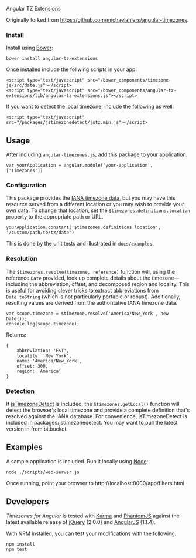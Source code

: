 Angular TZ Extensions

Originally forked from  https://github.com/michaelahlers/angular-timezones.

### Install 

Install using [Bower](https://github.com/bower/bower):

    bower install angular-tz-extensions

Once installed include the follwing scripts in your app:

    <script type="text/javascript" src="/bower_components/timezone-js/src/date.js"></script>
    <script type="text/javascript" src="/bower_components/angular-tz-extensions/lib/angular-tz-extensions.js"></script>

If you want to detect the local timezone, include the following as well:

	<script type="text/javascript" src="/packages/jstimezonedetect/jstz.min.js"></script>
    
## Usage

After including `angular-timezones.js`, add this package to your application.

    var yourApplication = angular.module('your-application', ['Timezones'])

### Configuration

This package provides the [IANA timezone data](http://iana.org/time-zones), but you may have this resource served from a different location or you may wish to provide your own data. To change that location, set the `$timezones.definitions.location` property to the appropriate path or URL.

    yourApplication.constant('$timezones.definitions.location', '/custom/path/to/tz/data')

This is done by the unit tests and illustrated in `docs/examples`.

### Resolution

The `$timezones.resolve(timezone, reference)` function will, using the reference `Date` provided, look up complete details about the timezone&mdash;including the abbreviation, offset, and decomposed region and locality. This is useful for avoiding clever tricks to extract abbreviations from `Date.toString` (which is not particularly portable or robust). Additionally, resulting values are derived from the authoritative IANA timezone data.
	
    var scope.timezone = $timezone.resolve('America/New_York', new Date());
    console.log(scope.timezone);

Returns:
    
    {
        abbreviation: 'EST',
        locality: 'New York',
        name: 'America/New_York',
        offset: 300,
        region: 'America'
    }

### Detection

If [jsTimezoneDetect](https://bitbucket.org/pellepim/jstimezonedetect) is included, the `$timezones.getLocal()` function will detect the browser's local timezone and provide a complete definition that's resolved against the IANA database. For convenience, jsTimezoneDetect is included in packages/jstimezonedetect. You may want to pull the latest version in from bitbucket.

## Examples

A sample application is included. Run it locally using [Node](http://nodejs.org):

    node ./scripts/web-server.js

Once running, point your browser to http://localhost:8000/app/filters.html

## Developers

_Timezones for Angular_ is tested with [Karma](http://karma-runner.github.io/) and [PhantomJS](http://phantomjs.org/) against the latest available release of [jQuery](http://jquery.com/) (2.0.0) and [AngularJS](http://angularjs.com/) (1.1.4).

With [NPM](http://npmjs.com/) installed, you can test your modifications with the following.

    npm install
    npm test

